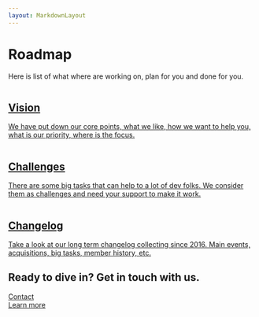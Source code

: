 ```yaml
---
layout: MarkdownLayout
---
```


<div class="max-w-7xl mx-auto pt-8 pb-20 px-4 sm:px-6">
  <div class="text-center">
    <h1 class="text-3xl tracking-tight font-extrabold sm:text-4xl">
      Roadmap
    </h1>
    <p class="mt-3 max-w-2xl mx-auto text-xl text-gray-700 sm:mt-4">
      Here is list of what where are working on, plan for you and done for you.
    </p>
  </div>
  <div class="mt-12 max-w-lg mx-auto grid gap-5 lg:grid-cols-3 lg:max-w-none">
    <a href="/roadmap/vision.html" class="flex flex-col rounded-lg shadow-lg overflow-hidden">
      <div class="flex-shrink-0">
        <img class="h-48 w-full object-cover" src="https://images.unsplash.com/photo-1573868396123-ef72a7f7b94f?ixlib=rb-1.2.1&ixid=eyJhcHBfaWQiOjEyMDd9&auto=format&fit=crop&w=640&q=80" alt="">
      </div>
      <div class="flex-1 bg-white p-6 flex flex-col justify-between">
        <div class="flex-1">
          <h2 class="text-xl font-semibold">
            Vision
          </h2>
          <p class="mt-3 text-base text-gray-600">
            We have put down our core points, what we like, how we want to help you, what is our priority, where is the focus.
          </p>
        </div>
      </div>
    </a>
    <a href="/roadmap/challenges.html" class="flex flex-col rounded-lg shadow-lg overflow-hidden">
      <div class="flex-shrink-0">
        <img class="h-48 w-full object-cover" src="https://images.unsplash.com/photo-1519389950473-47ba0277781c?ixlib=rb-1.2.1&ixid=MXwxMjA3fDB8MHxzZWFyY2h8OHx8aGFyZCUyMHdvcmt8ZW58MHx8MHw%3D&auto=format&fit=crop&w=640&q=60" alt="">
      </div>
      <div class="flex-1 bg-white p-6 flex flex-col justify-between">
        <div class="flex-1">
          <h2 class="text-xl font-semibold">
            Challenges
          </h2>
          <p class="mt-3 text-base text-gray-600">
            There are some big tasks that can help to a lot of dev folks. We consider them as challenges and need your support to make it work.
          </p>
        </div>
      </div>
    </a>
    <a href="/roadmap/changelog.html" class="flex flex-col rounded-lg shadow-lg overflow-hidden">
      <div class="flex-shrink-0">
        <img class="h-48 w-full object-cover" src="https://images.unsplash.com/photo-1499244571948-7ccddb3583f1?ixlib=rb-1.2.1&ixid=eyJhcHBfaWQiOjEyMDd9&auto=format&fit=crop&w=640&q=80" alt="">
      </div>
      <div class="flex-1 bg-white p-6 flex flex-col justify-between">
        <div class="flex-1">
          <h2 class="text-xl font-semibold">
            Changelog
          </h2>
          <p class="mt-3 text-base text-gray-600">
            Take a look at our long term changelog collecting since 2016. Main events, acquisitions, big tasks, member history, etc.
          </p>
        </div>
      </div>
    </a>
  </div>
</div>

<div class="max-w-7xl mx-auto py-12 px-4 sm:px-6 lg:py-16 lg:px-8 lg:flex lg:items-center lg:justify-between">
  <h2 class="text-3xl font-extrabold tracking-tight sm:text-4xl">
    <span class="block">Ready to dive in?</span>
    <span class="block text-blue-700">Get in touch with us.</span>
  </h2>
  <div class="mt-8 lex lg:mt-0 lg:flex-shrink-0">
    <div class="inline-flex rounded-md shadow">
      <a href="/about/#contact" class="inline-flex items-center justify-center px-5 py-3 border border-transparent text-base font-medium rounded-md text-white bg-blue-700 hover:bg-blue-600">
        Contact
      </a>
    </div>
    <div class="ml-3 inline-flex rounded-md shadow">
      <a href="/packages/" class="inline-flex items-center justify-center px-5 py-3 border border-transparent text-base font-medium rounded-md text-indigo-600 bg-white hover:bg-blue-100">
        Learn more
      </a>
    </div>
  </div>
</div>
